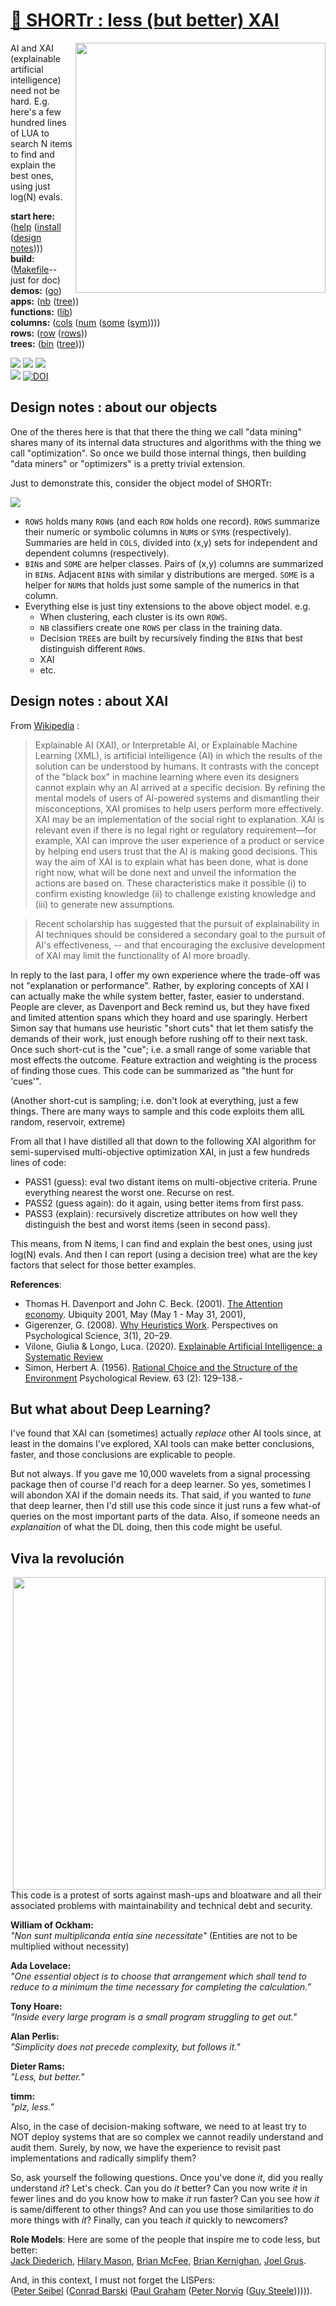 
# [:high_brightness: SHORTr : less (but better) XAI](all.md)

<a href="all.md"><img align=right width=400 src="stark.jpeg"></a>

AI and XAI (explainable artificial intelligence) need not be
hard.  E.g. here's a few hundred lines of LUA
to search N items to  find and explain the best ones, using just
log(N) evals.  

**start here:**  ([help](all.md) ([install](/INSTALL.md) ([design notes](design.md))))                                                                                               
**build:**       ([Makefile](https://github.com/timm/shortr/blob/master/etc/src/Makefile)-- just for doc)                                                                           
**demos:**       ([go](go.md))                                                                                                                                                      
**apps:**         ([nb](nb.md) ([tree](tree.md)))   
**functions:**   ([lib](lib.md))     
**columns:**    ([cols](cols.md) ([num](num.md) ([some](some.md) ([sym](sym.md)))))  
**rows:** ([row](row.md) ([rows](rows.md)))   
**trees:** ([bin](bin.md) ([tree](tree.md))))

<a href=".."><img src="https://img.shields.io/badge/Lua-%232C2D72.svg?logo=lua&logoColor=white"></a>
<a href=".."><img src="https://img.shields.io/badge/checked--by-syntastic-yellow?logo=Checkmarx&logoColor=white"></a>
<a href="https://github.com/timm/shortr/actions/workflows/tests.yml"><img src="https://github.com/timm/shortr/actions/workflows/tests.yml/badge.svg"></a><br>
<a href="https://opensource.org/licenses/BSD-2-Clause"><img  src="https://img.shields.io/badge/License-BSD%202--Clause-orange.svg?logo=opensourceinitiative&logoColor=white"></a>
<a href="https://zenodo.org/badge/latestdoi/206205826"> <img  src="https://zenodo.org/badge/206205826.svg" alt="DOI"></a> 
<br clear=all>

## Design notes : about our objects

One of the  theres here is that that there the thing we call "data 
mining" shares many of its internal data structures and algorithms
with the thing we call "optimization". So once we build those
internal things, then building "data miners" or "optimizers"
is a  pretty trivial extension. 

Just to demonstrate this, consider the object model of SHORTr:

<img align=center src="design.jpg">

-   `ROWS` holds many `ROW`s (and each `ROW` holds one record).  `ROWS` summarize their numeric
or symbolic  columns in `NUM`s or `SYM`s (respectively). Summaries are held in `COLS`, divided into  (x,y) sets for
independent and dependent columns (respectively). 
- `BIN`s and `SOME` are helper classes. Pairs of (x,y) columns are summarized in `BIN`s. Adjacent `BIN`s with  similar y distributions
are merged. 
`SOME` is a helper
for `NUM`s that holds just some sample of the numerics in that column. 
- Everything else is just tiny extensions to the above object model. e.g. 
  - When clustering, each cluster is its own `ROWS`.
  - `NB` classifiers create one `ROWS` per class in the training data.
  - Decision `TREE`s are built by recursively finding the `BIN`s that best distinguish different `ROW`s. 
  - XAI
  - etc.


## Design notes : about XAI
From  [Wikipedia](https://en.wikipedia.org/wiki/Explainable_artificial_intelligence) :

> Explainable AI (XAI), or Interpretable AI, or Explainable Machine
Learning (XML), is artificial intelligence (AI) in which the
results of the solution can be understood by humans. It contrasts
with the concept of the "black box" in machine learning where even
its designers cannot explain why an AI arrived at a specific
decision. By refining the mental models of users of AI-powered
systems and dismantling their misconceptions, XAI promises to help
users perform more effectively. XAI may be an implementation of
the social right to explanation. XAI is relevant even if there
is no legal right or regulatory requirement—for example, XAI can
improve the user experience of a product or service by helping end
users trust that the AI is making good decisions. This way the aim
of XAI is to explain what has been done, what is done right now,
what will be done next and unveil the information the actions are
based on. These characteristics make it possible (i) to confirm
existing knowledge (ii) to challenge existing knowledge and (iii)
to generate new assumptions.

> Recent scholarship has suggested that the pursuit of explainability
in AI techniques should be considered a secondary goal to the pursuit
of AI's effectiveness, -- and that encouraging the exclusive
development of XAI may limit the functionality of AI more broadly.

In reply to the last para, I offer my own experience where the trade-off was not "explanation or performance". 
Rather, by exploring concepts of XAI I can actually make the while
system better, faster, easier to understand. 
People are clever, as Davenport and Beck remind us,
but they  have fixed and limited attention spans
which they  hoard and use sparingly.
Herbert Simon say that humans  use heuristic "short cuts" that let 
them satisfy the demands of their work, just enough
before rushing off to their next
task.
Once such short-cut is the "cue"; i.e. a small range
of some variable that most effects the outcome. Feature
extraction and weighting  is the process of finding
those cues. This code can be summarized as "the hunt
for 'cues'". 

(Another short-cut is sampling; i.e. don't look at 
everything, just a few things. There are many ways to
sample and this code exploits them allL random, 
reservoir, extreme)

From all that I have distilled all that down to the following XAI algorithm
for semi-supervised multi-objective optimization XAI, in just a few hundreds lines of code:
- PASS1 (guess): eval two distant items on multi-objective criteria.
       Prune everything nearest the worst one. Recurse on rest.
- PASS2 (guess again): do it again, using better items from first pass.
- PASS3 (explain): recursively discretize attributes on how well they
      distinguish the best and worst items (seen in second pass).

This means, from N items, I can find and explain the best ones, using just log(N) evals. And then I can report
(using a decision tree) what are the key factors that select for those better examples. 

 **References**:
- Thomas H. Davenport and John C. Beck. (2001). 
  [The Attention economy](https://ubiquity.acm.org/article.cfm?id=376626). 
  Ubiquity 2001, May (May 1 - May 31, 2001), 
- Gigerenzer, G. (2008). 
  [Why Heuristics Work](https://pure.mpg.de/rest/items/item_2100099/component/file_2100098/content).
  Perspectives on Psychological Science, 3(1), 20–29. 
- Vilone, Giulia & Longo, Luca. (2020). 
  [Explainable Artificial Intelligence: a Systematic Review](https://arxiv.org/pdf/2006.00093.pdf)
- Simon, Herbert A. (1956). 
  [Rational Choice and the Structure of the Environment](https://uk.sagepub.com/sites/default/files/upm-binaries/25239_Chater~Vol_1~Ch_03.pdf)
  Psychological Review. 63 (2): 129–138.- 

## But what about Deep Learning?
I've found that XAI can (sometimes) actually 
_replace_ other AI tools since, at least in the domains
I've explored, XAI tools can make better conclusions, 
faster, and those conclusions are explicable to people.

But not always. If you gave me 10,000 wavelets
from a signal processing package then of course I'd 
reach for a deep learner. So yes, sometimes I will abondon XAI if the domain
needs its. That said, 
if you wanted to _tune_ that deep
learner, then I'd still use this code since it
just runs a few what-of queries on the
most important parts of the data. Also, if someone needs an _explanaition_
of what the DL doing, then this code might be useful.

## Viva la revolución
<img src="che.jpg" align=right width=500>  

This code is a protest of sorts against
 mash-ups and bloatware and all their associated 
 problems with maintainability and technical debt and security.

<b>William of Ockham:</b></br>
<em>"Non sunt multiplicanda entia sine necessitate"</em>
(Entities are not to be multiplied without necessity)<p>
<b>Ada Lovelace:</b><br>
<em>"One essential object is to choose that arrangement which shall tend to reduce to a minimum the time necessary for completing the calculation.”</em><p>
<b>Tony Hoare:</b><br>
<em>"Inside every large program is a small program struggling to get out."</em><p>
<b>Alan Perlis:</b><br><em>"Simplicity does not precede complexity, but follows it."</em><p>
<b>Dieter Rams:</b><br><em>"Less, but better."</em><p>
<b>timm:</b><br><em>"plz, less."</em>

Also, in the case of decision-making
software, we need to at least try to NOT deploy systems that are so complex we
cannot readily understand and audit them.
 Surely, by now, we have the experience to revisit past implementations and radically simplify them?

So, ask yourself the following questions. Once you've done _it_, did you really understand _it_? Let's check.
Can you do _it_ better?
Can you now
write _it_ in fewer lines and do you know how to make _it_ run faster?
Can you see how _it_ is same/different to other things?
And can you use those similarities to do more things with  _it_?
Finally, can you teach _it_ quickly to newcomers?
    
**Role Models**: Here are some of the people that
inspire me to code less, but better:<br>
[Jack Diederich](https://www.youtube.com/watch?v=o9pEzgHorH0), [Hilary Mason](https://www.youtube.com/watch?v=l2btv0yUPNQ),
[Brian McFee](https://brianmcfee.net/papers/ismir2011_sptree.pdf),
[Brian Kernighan](https://www.oreilly.com/library/view/beautiful-code/9780596510046/ch01.html),
[Joel Grus](https://github.com/joelgrus/data-science-from-scratch).<p>
And, in this context, I must not forget the LISPers: <br>
([Peter Seibel](https://gigamonkeys.com/book/)
  ([Conrad Barski](https://doc.lagout.org/programmation/Lisp/Land%20of%20Lisp_%20Learn%20to%20Program%20in%20Lisp%2C%20One%20Game%20at%20a%20Time%20%5BBarski%202010-11-15%5D.pdf)
  ([Paul Graham](http://www.paulgraham.com/onlisp.html)
    ([Peter Norvig](http://norvig.com/lispy.html)
      ([Guy Steele](https://dspace.mit.edu/bitstream/handle/1721.1/5790/AIM-353.pdf?sequence=2&isAllowed=y)))))). 

